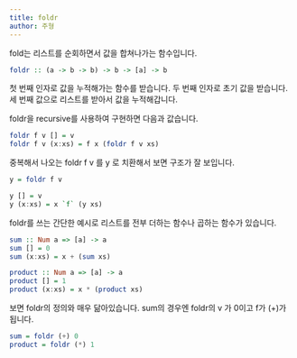 ```yaml
---
title: foldr
author: 주형
---
```


fold는 리스트를 순회하면서 값을 합쳐나가는 함수입니다. 

```Haskell
foldr :: (a -> b -> b) -> b -> [a] -> b
```

첫 번째 인자로 값을 누적해가는 함수를 받습니다. 두 번째 인자로 초기 값을 받습니다. 세 번째 값으로 리스트를 받아서 값을 누적해갑니다.

foldr을 recursive를 사용하여 구현하면 다음과 값습니다.

```Haskell
foldr f v [] = v
foldr f v (x:xs) = f x (foldr f v xs)
```

중복해서 나오는 foldr f v 를 y 로 치환해서 보면 구조가 잘 보입니다.

```Haskell
y = foldr f v

y [] = v
y (x:xs) = x `f` (y xs)
```

foldr를 쓰는 간단한 예시로 리스트를 전부 더하는 함수나 곱하는 함수가 있습니다.

```Haskell
sum :: Num a => [a] -> a
sum [] = 0
sum (x:xs) = x + (sum xs)

product :: Num a => [a] -> a
product [] = 1
product (x:xs) = x * (product xs)
```

보면 foldr의 정의와 매우 닮아있습니다. sum의 경우엔 foldr의 v 가 0이고 f가 (+)가 됩니다.

```Haskell
sum = foldr (+) 0
product = foldr (*) 1
```
